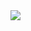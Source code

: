 <!--
**DorenCalliku/DorenCalliku** is a ✨ _special_ ✨ repository because its `README.md` (this file) appears on your GitHub profile.

Here are some ideas to get you started:

- 🔭 I’m currently working on ...
- 🌱 I’m currently learning ...
- 👯 I’m looking to collaborate on ...
- 🤔 I’m looking for help with ...
- 💬 Ask me about ...
- 📫 How to reach me: ...
- 😄 Pronouns: ...
- ⚡ Fun fact: ...
-->

<a href="https://github.com/DorenCalliku">
<img align="left" src="https://github-readme-stats.vercel.app/api/top-langs/?username=DorenCalliku&theme=shades-of-purple&layout=compact&hide=html" />
</a>
